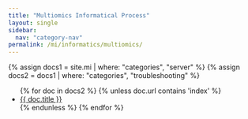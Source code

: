 ```yaml
---
title: "Multiomics Informatical Process"
layout: single
sidebar:
  nav: "category-nav"
permalink: /mi/informatics/multiomics/
---
```


{% assign docs1 = site.mi | where: "categories", "server" %}
{% assign docs2 = docs1 | where: "categories", "troubleshooting" %}

<ul>
  {% for doc in docs2 %}
    {% unless doc.url contains 'index' %}
      <li><a href="{{ doc.url }}">{{ doc.title }}</a></li>
    {% endunless %}
  {% endfor %}
</ul>
